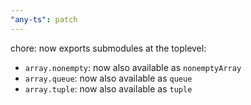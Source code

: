 ```yaml
---
"any-ts": patch
---
```


chore: now exports submodules at the toplevel: 
- `array.nonempty`: now also available as `nonemptyArray`
- `array.queue`: now also available as `queue`
- `array.tuple`: now also available as `tuple`
